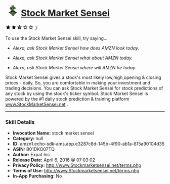 # &nbsp;<img src="skill_icon" alt="Stock Market Sensei icon" width="36"> [Stock Market Sensei](http://alexa.amazon.com/#skills/amzn1.echo-sdk-ams.app.e3287c8d-145b-4f90-ab1a-815a90104d35)
![2.4 stars](../../images/ic_star_black_18dp_1x.png)![2.4 stars](../../images/ic_star_black_18dp_1x.png)![2.4 stars](../../images/ic_star_half_black_18dp_1x.png)![2.4 stars](../../images/ic_star_border_black_18dp_1x.png)![2.4 stars](../../images/ic_star_border_black_18dp_1x.png) 7

To use the Stock Market Sensei skill, try saying...

* *Alexa, ask Stock Market Sensei how does AMZN look today.*

* *Alexa, ask Stock Market Sensei what about AMZN today.*

* *Alexa, ask Stock Market Sensei where will AMZN be today.*

Stock Market Sensei gives a stock's most likely low,high,opening & closing prices - daily. So, you are comfortable in making your investment and trading decisions. You can ask Stock Market Sensei for stock predictions of any stock by using the stock's ticker symbol. Stock Market Sensei  is powered by the #1 daily stock prediction & training platform www.StockMarketSensei.net .

***

### Skill Details

* **Invocation Name:** stock market sensei
* **Category:** null
* **ID:** amzn1.echo-sdk-ams.app.e3287c8d-145b-4f90-ab1a-815a90104d35
* **ASIN:** B01DKO07TQ
* **Author:** Expat Inc
* **Release Date:** April 6, 2016 @ 07:03:02
* **Privacy Policy:** http://www.Stockmarketsensei.net/terms.php
* **Terms of Use:** http://www.Stockmarketsensei.net/terms.php
* **In-App Purchasing:** No
